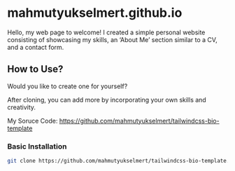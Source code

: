 # mahmutyukselmert.github.io
Hello, my web page to welcome! I created a simple personal website consisting of showcasing my skills, an ‘About Me’ section similar to a CV, and a contact form.

## How to Use?
Would you like to create one for yourself? 

After cloning, you can add more by incorporating your own skills and creativity.

My Soruce Code: [https://github.com/mahmutyukselmert/tailwindcss-bio-template
](https://github.com/mahmutyukselmert/tailwindcss-bio-template)

### Basic Installation

```sh
git clone https://github.com/mahmutyukselmert/tailwindcss-bio-template.git
```
